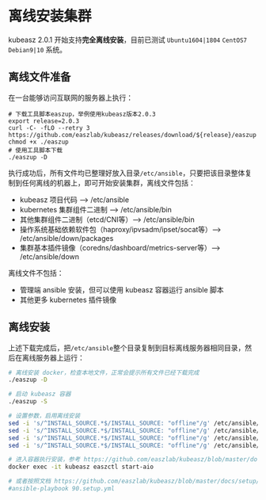 # 离线安装集群

kubeasz 2.0.1 开始支持**完全离线安装**，目前已测试 `Ubuntu1604|1804` `CentOS7` `Debian9|10` 系统。

## 离线文件准备

在一台能够访问互联网的服务器上执行：

```
# 下载工具脚本easzup，举例使用kubeasz版本2.0.3
export release=2.0.3
curl -C- -fLO --retry 3 https://github.com/easzlab/kubeasz/releases/download/${release}/easzup
chmod +x ./easzup
# 使用工具脚本下载
./easzup -D
```

执行成功后，所有文件均已整理好放入目录`/etc/ansible`，只要把该目录整体复制到任何离线的机器上，即可开始安装集群，离线文件包括：

- kubeasz 项目代码 --> /etc/ansible
- kubernetes 集群组件二进制 --> /etc/ansible/bin
- 其他集群组件二进制（etcd/CNI等）--> /etc/ansible/bin
- 操作系统基础依赖软件包（haproxy/ipvsadm/ipset/socat等）--> /etc/ansible/down/packages
- 集群基本插件镜像（coredns/dashboard/metrics-server等）--> /etc/ansible/down

离线文件不包括：

- 管理端 ansible 安装，但可以使用 kubeasz 容器运行 ansible 脚本
- 其他更多 kubernetes 插件镜像

## 离线安装

上述下载完成后，把`/etc/ansible`整个目录复制到目标离线服务器相同目录，然后在离线服务器上运行：

``` bash
# 离线安装 docker，检查本地文件，正常会提示所有文件已经下载完成
./easzup -D

# 启动 kubeasz 容器
./easzup -S

# 设置参数，启用离线安装
sed -i 's/^INSTALL_SOURCE.*$/INSTALL_SOURCE: "offline"/g' /etc/ansible/roles/chrony/defaults/main.yml
sed -i 's/^INSTALL_SOURCE.*$/INSTALL_SOURCE: "offline"/g' /etc/ansible/roles/ex-lb/defaults/main.yml
sed -i 's/^INSTALL_SOURCE.*$/INSTALL_SOURCE: "offline"/g' /etc/ansible/roles/kube-node/defaults/main.yml
sed -i 's/^INSTALL_SOURCE.*$/INSTALL_SOURCE: "offline"/g' /etc/ansible/roles/prepare/defaults/main.yml

# 进入容器执行安装，参考 https://github.com/easzlab/kubeasz/blob/master/docs/setup/quickStart.md
docker exec -it kubeasz easzctl start-aio

# 或者按照文档 https://github.com/easzlab/kubeasz/blob/master/docs/setup/00-planning_and_overall_intro.md 集群规划后安装
#ansible-playbook 90.setup.yml
```
